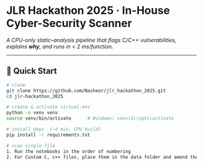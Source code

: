 # JLR Hackathon 2025 · In-House Cyber-Security Scanner  
*A CPU-only static–analysis pipeline that flags C/C++ vulnerabilities, explains **why**, and runs in < 2 ms/function.*

---

## 🚀 Quick Start
```bash
# clone
git clone https://github.com/Nasheor/jlr_hackathon_2025.git
cd jlr-hackathon_2025

# create & activate virtual-env
python -m venv venv
source venv/bin/activate      # Windows: venv\Scripts\activate

# install deps  (~4 min, CPU build)
pip install -r requirements.txt

# scan single file
1. Run the notebooks in the order of numbering
2. For Custom C, c++ files, place them in the data folder and amend the paths in the notebook accordingly
